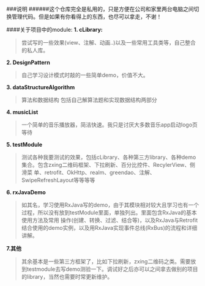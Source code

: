 ###说明
######这个仓库完全是私用的，只是方便在公司和家里两台电脑之间切换管理代码。但是如果有你看得上的东西，也尽可以拿走，不谢！

####关于项目中的module:
**1. cLibrary:**
>尝试写的一些效果(view、注解、动画..)以及一些常用工具类等，自己整合的私人库。

**2. DesignPattern**
>自己学习设计模式时敲的一些简单demo，价值不大。

**3. dataStructureAlgorithm**
>算法和数据结构 包括自己解算法题和实现数据结构两部分

**4. musicList**
>一个简单的音乐播放器，简洁快速。我只是讨厌大多数音乐app启动logo页等待

**5. testModule**
>测试各种我要测试的效果，包括cLibrary、各种第三方library、各种demo集合。包含zxing二维码框架、下拉刷新、百分比控件、RecylerView、侧滑菜
单、retrofit、OkHttp、realm、greendao、注解、SwipeRefreshLayout等等等等

**6. rxJavaDemo**
>如其名，学习使用RxJava写的demo，由于其模块相对较大且学习也有一个过程，所以没有放到testModule里面，单独列出。里面包含RxJava的基本使用方法及常用
操作(创建、转换、过滤、结合等)，以及RxJava与Retrofit结合使用的demo实例，以及用RxJava实现事件总线(RxBus)的流程和详细讲解。

**7.其他**
>其余基本是一些第三方框架了，比如下拉刷新，zxing二维码之类。需要放到testmodule去写demo测验一下。调试好之后亦可以之间拿去做别的项目的library，当然也需要时常更新维护。